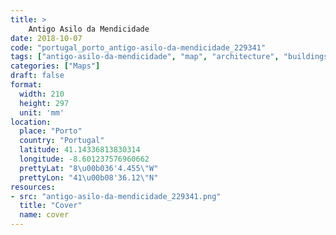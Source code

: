 ```yaml
---
title: > 
    Antigo Asilo da Mendicidade
date: 2018-10-07
code: "portugal_porto_antigo-asilo-da-mendicidade_229341"
tags: ["antigo-asilo-da-mendicidade", "map", "architecture", "buildings", "Porto", "Portugal"]
categories: ["Maps"]
draft: false
format:
  width: 210
  height: 297
  unit: 'mm'
location:
  place: "Porto"
  country: "Portugal"
  latitude: 41.14336813830314
  longitude: -8.601237576960662
  prettyLat: "8\u00b036'4.455\"W"
  prettyLon: "41\u00b08'36.12\"N"
resources:
- src: "antigo-asilo-da-mendicidade_229341.png"
  title: "Cover"
  name: cover
---
```

